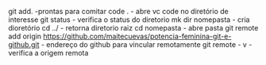 git add. -prontas para comitar
code . - abre vc code no diretório de interesse
git status - verifica o status do diretorio
mk dir nomepasta - cria dioretório
cd ../ - retorna diretorio raiz
cd nomepasta - abre pasta
git remote add origin https://github.com/maitecuevas/potencia-feminina-git-e-github.git - endereço do github para vincular remotamente
git remote - v - verifica a origem remota


